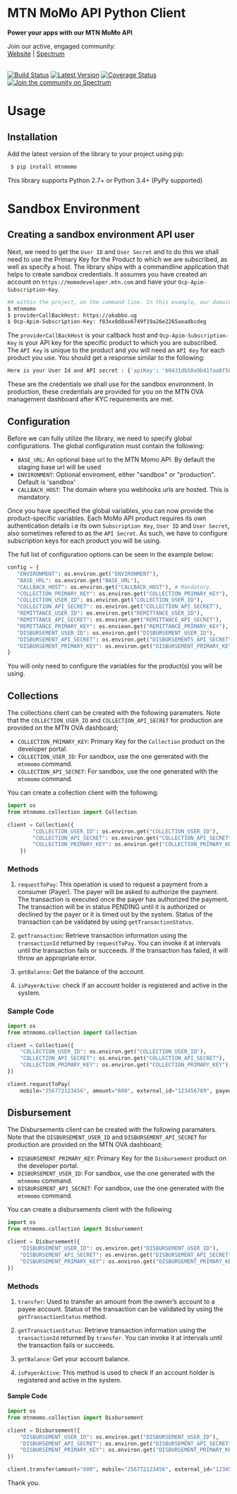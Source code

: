 # MTN MoMo API Python Client</h1>

<strong>Power your apps with our MTN MoMo API</strong>

<div>
  Join our active, engaged community: <br>
  <a href="https://momodeveloper.mtn.com/">Website</a>
  <span> | </span>
  <a href="https://spectrum.chat/momo-api-developers/">Spectrum</a>
  <br><br>
</div>


[![Build Status](https://travis-ci.com/sparkplug/momoapi-python.svg?branch=master)](https://travis-ci.com/sparkplug/momoapi-node)
[![Latest Version](https://img.shields.io/pypi/v/tox-travis.svg)](https://badge.fury.io/js/mtn-momo)
[![Coverage Status](https://coveralls.io/repos/github/sparkplug/momoapi-python/badge.svg?branch=master)](https://coveralls.io/github/sparkplug/momoapi-python?branch=master)
[![Join the community on Spectrum](https://withspectrum.github.io/badge/badge.svg)](https://spectrum.chat/momo-api-developers/)


# Usage

## Installation

Add the latest version of the library to your project using pip:

```bash
 $ pip install mtnmomo
```

This library supports Python 2.7+ or Python 3.4+ (PyPy supported)

# Sandbox Environment

## Creating a sandbox environment API user 

Next, we need to get the `User ID` and `User Secret` and to do this we shall need to use the Primary Key for the Product to which we are subscribed, as well as specify a host. The library ships with a commandline application that helps to create sandbox credentials. It assumes you have created an account on `https://momodeveloper.mtn.com` and have your `Ocp-Apim-Subscription-Key`. 

```bash
## within the project, on the command line. In this example, our domain is akabbo.ug
$ mtnmomo
$ providerCallBackHost: https://akabbo.ug
$ Ocp-Apim-Subscription-Key: f83xx8d8xx6749f19a26e2265aeadbcdeg
```

The `providerCallBackHost` is your callback host and `Ocp-Apim-Subscription-Key` is your API key for the specific product to which you are subscribed. The `API Key` is unique to the product and you will need an `API Key` for each product you use. You should get a response similar to the following:

```bash
Here is your User Id and API secret : {'apiKey': 'b0431db58a9b41faa8f5860230xxxxxx', 'UserId': '053c6dea-dd68-xxxx-xxxx-c830dac9f401'}
```

These are the credentials we shall use for the sandbox environment. In production, these credentials are provided for you on the MTN OVA management dashboard after KYC requirements are met.

## Configuration

Before we can fully utilize the library, we need to specify global configurations. The global configuration must contain the following:

* `BASE_URL`: An optional base url to the MTN Momo API. By default the staging base url will be used
* `ENVIRONMENT`: Optional enviroment, either "sandbox" or "production". Default is 'sandbox'
* `CALLBACK_HOST`: The domain where you webhooks urls are hosted. This is mandatory.

Once you have specified the global variables, you can now provide the product-specific variables. Each MoMo API product requires its own authentication details i.e its own `Subscription Key`, `User ID` and `User Secret`, also sometimes refered to as the `API Secret`. As such, we have to configure subscription keys for each product you will be using. 

The full list of configuration options can be seen in the example below:

 ```python
 config = {
    "ENVIRONMENT": os.environ.get("ENVIRONMENT"), 
    "BASE_URL": os.environ.get("BASE_URL"), 
    "CALLBACK_HOST": os.environ.get("CALLBACK_HOST"), # Mandatory.
    "COLLECTION_PRIMARY_KEY": os.environ.get("COLLECTION_PRIMARY_KEY"), 
    "COLLECTION_USER_ID": os.environ.get("COLLECTION_USER_ID"),
    "COLLECTION_API_SECRET": os.environ.get("COLLECTION_API_SECRET"),
    "REMITTANCE_USER_ID": os.environ.get("REMITTANCE_USER_ID"), 
    "REMITTANCE_API_SECRET": os.environ.get("REMITTANCE_API_SECRET"),
    "REMITTANCE_PRIMARY_KEY": os.envieon.get("REMITTANCE_PRIMARY_KEY"),
    "DISBURSEMENT_USER_ID": os.environ.get("DISBURSEMENT_USER_ID"), 
    "DISBURSEMENT_API_SECRET": os.environ.get("DISBURSEMENTS_API_SECRET"),
    "DISBURSEMENT_PRIMARY_KEY": os.environ.get("DISBURSEMENT_PRIMARY_KEY"), 
}
```

You will only need to configure the variables for the product(s) you will be using.

## Collections

The collections client can be created with the following paramaters. Note that the `COLLECTION_USER_ID` and `COLLECTION_API_SECRET` for production are provided on the MTN OVA dashboard;

* `COLLECTION_PRIMARY_KEY`: Primary Key for the `Collection` product on the developer portal.
* `COLLECTION_USER_ID`: For sandbox, use the one generated with the `mtnmomo` command.
* `COLLECTION_API_SECRET`: For sandbox, use the one generated with the `mtnmomo` command.

You can create a collection client with the following:

```python
import os
from mtnmomo.collection import Collection

client = Collection({
        "COLLECTION_USER_ID": os.environ.get("COLLECTION_USER_ID"),
        "COLLECTION_API_SECRET": os.environ.get("COLLECTION_API_SECRET"),
        "COLLECTION_PRIMARY_KEY": os.environ.get("COLLECTION_PRIMARY_KEY"),
    })
```

### Methods

1. `requestToPay`: This operation is used to request a payment from a consumer (Payer). The payer will be asked to authorize the payment. The transaction is executed once the payer has authorized the payment. The transaction will be in status PENDING until it is authorized or declined by the payer or it is timed out by the system. Status of the transaction can be validated by using `getTransactionStatus`.

2. `getTransaction`: Retrieve transaction information using the `transactionId` returned by `requestToPay`. You can invoke it at intervals until the transaction fails or succeeds. If the transaction has failed, it will throw an appropriate error. 

3. `getBalance`: Get the balance of the account.

4. `isPayerActive`: check if an account holder is registered and active in the system.

### Sample Code

```python
import os
from mtnmomo.collection import Collection

client = Collection({
    "COLLECTION_USER_ID": os.environ.get("COLLECTION_USER_ID"),
    "COLLECTION_API_SECRET": os.environ.get("COLLECTION_API_SECRET"),
    "COLLECTION_PRIMARY_KEY": os.environ.get("COLLECTION_PRIMARY_KEY"),
})

client.requestToPay(
    mobile="256772123456", amount="600", external_id="123456789", payee_note="dd", payer_message="dd", currency="EUR")
```

## Disbursement

The Disbursements client can be created with the following paramaters. Note that the `DISBURSEMENT_USER_ID` and `DISBURSEMENT_API_SECRET` for production are provided on the MTN OVA dashboard;

* `DISBURSEMENT_PRIMARY_KEY`: Primary Key for the `Disbursement` product on the developer portal.
* `DISBURSEMENT_USER_ID`: For sandbox, use the one generated with the `mtnmomo` command.
* `DISBURSEMENT_API_SECRET`: For sandbox, use the one generated with the `mtnmomo` command.

You can create a disbursements client with the following

```python
import os
from mtnmomo.collection import Disbursement

client = Disbursement({
    "DISBURSEMENT_USER_ID": os.environ.get("DISBURSEMENT_USER_ID"),
    "DISBURSEMENT_API_SECRET": os.environ.get("DISBURSEMENT_API_SECRET"),
    "DISBURSEMENT_PRIMARY_KEY": os.environ.get("DISBURSEMENT_PRIMARY_KEY"),
})
```

### Methods

1. `transfer`: Used to transfer an amount from the owner’s account to a payee account. Status of the transaction can be validated by using the `getTransactionStatus` method.

2. `getTransactionStatus`: Retrieve transaction information using the `transactionId` returned by `transfer`. You can invoke it at intervals until the transaction fails or succeeds.

2. `getBalance`: Get your account balance.

3. `isPayerActive`: This method is used to check if an account holder is registered and active in the system.

#### Sample Code

```python
import os
from mtnmomo.collection import Disbursement

client = Disbursement({
    "DISBURSEMENT_USER_ID": os.environ.get("DISBURSEMENT_USER_ID"),
    "DISBURSEMENT_API_SECRET": os.environ.get("DISBURSEMENT_API_SECRET"),
    "DISBURSEMENT_PRIMARY_KEY": os.environ.get("DISBURSEMENT_PRIMARY_KEY"),
})

client.transfer(amount="600", mobile="256772123456", external_id="123456789", payee_note="dd",      payer_message="dd", currency="EUR")

```

Thank you.
